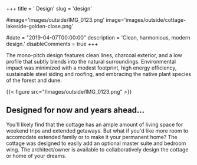 +++
title = '            Design'
slug = 'design'

#image='images/outside/IMG_0123.png'
image='images/outside/cottage-lakeside-golden-close.png'

#date = "2019-04-07T00:00:00"
description = 'Clean, harmonious, modern design.'
disableComments = true
+++

The mono-pitch design features clean lines, charcoal exterior, and a low profile that subtly blends into the natural surroundings.
Environmental impact was minimized with a modest footprint, high energy efficiency, sustainable steel siding and roofing, and embracing the native plant species of the forest and dune.

{{< figure src="/images/outside/IMG_0123.png" >}}

## Designed for now and years ahead...

You'll likely find that the cottage has an ample amount of living space for weekend trips and extended getaways. But what if you'd like more room to accomodate extended family or to make it your permanent home? The cottage was designed to easily add an optional master suite and bedroom wing.  The architect/owner is available to collaboratively design the cottage or home of your dreams.

